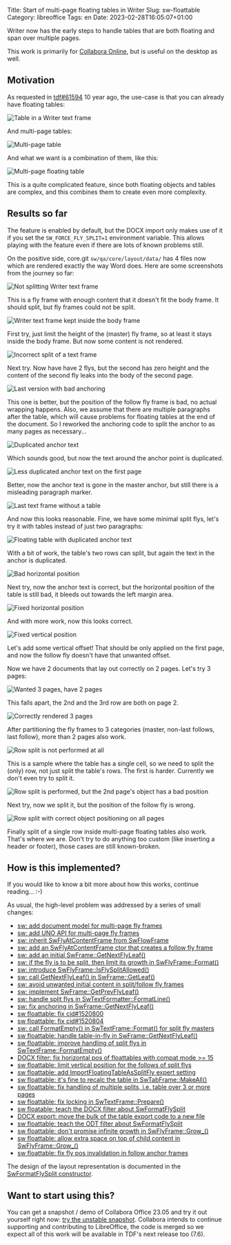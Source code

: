 Title: Start of multi-page floating tables in Writer
Slug: sw-floattable
Category: libreoffice
Tags: en
Date: 2023-02-28T16:05:07+01:00

Writer now has the early steps to handle tables that are both floating and span over multiple pages.

This work is primarily for [Collabora Online](https://www.collaboraoffice.com/), but is useful on
the desktop as well.

## Motivation

As requested in [tdf#61594](https://bugs.documentfoundation.org/show_bug.cgi?id=61594) 10 year ago,
the use-case is that you can already have floating tables:

![Table in a Writer text frame](https://share.vmiklos.hu/blog/sw-floattable/fly.png)

And multi-page tables:

![Multi-page table](https://share.vmiklos.hu/blog/sw-floattable/multi-page.png)

And what we want is a combination of them, like this:

![Multi-page floating table](https://share.vmiklos.hu/blog/sw-floattable/floattable-more-wrap.png)

This is a quite complicated feature, since both floating objects and tables are complex, and this
combines them to create even more complexity.

## Results so far

The feature is enabled by default, but the DOCX import only makes use of it if you set the
`SW_FORCE_FLY_SPLIT=1` environment variable. This allows playing with the feature even if there are
lots of known problems still.

On the positive side, core.git `sw/qa/core/layout/data/` has 4 files now which are rendered exactly
the way Word does. Here are some screenshots from the journey so far:

![Not splitting Writer text frame](https://share.vmiklos.hu/blog/sw-floattable/fly-nosplit.png)

This is a fly frame with enough content that it doesn't fit the body frame. It should split, but fly
frames could not be split.

![Writer text frame kept inside the body frame](https://share.vmiklos.hu/blog/sw-floattable/fly-split-wip.png)

First try, just limit the height of the (master) fly frame, so at least it stays inside the body
frame. But now some content is not rendered.

![Incorrect split of a text frame](https://share.vmiklos.hu/blog/sw-floattable/fly-split-2nd-buggy.png)

Next try. Now have have 2 flys, but the second has zero height and the content of the second fly
leaks into the body of the second page.

![Last version with bad anchoring](https://share.vmiklos.hu/blog/sw-floattable/fly-split-bad-anchor-poc.png)

This one is better, but the position of the follow fly frame is bad, no actual wrapping happens.
Also, we assume that there are multiple paragraphs after the table, which will cause problems for
floating tables at the end of the document. So I reworked the anchoring code to split the anchor to
as many pages as necessary...

![Duplicated anchor text](https://share.vmiklos.hu/blog/sw-floattable/fly-anchor-text-bad.png)

Which sounds good, but now the text around the anchor point is duplicated.

![Less duplicated anchor text on the first page](https://share.vmiklos.hu/blog/sw-floattable/fly-anchor-text-better.png)

Better, now the anchor text is gone in the master anchor, but still there is a misleading paragraph
marker.

![Last text frame without a table](https://share.vmiklos.hu/blog/sw-floattable/fly-anchor-text-good.png)

And now this looks reasonable. Fine, we have some minimal split flys, let's try it with tables
instead of just two paragraphs:

![Floating table with duplicated anchor text](https://share.vmiklos.hu/blog/sw-floattable/multi-page-floating-table-dupetext.png)

With a bit of work, the table's two rows can split, but again the text in the anchor is duplicated.

![Bad horizontal position](https://share.vmiklos.hu/blog/sw-floattable/floattable-bad-hori-pos.png)

Next try, now the anchor text is correct, but the horizontal position of the table is still bad, it
bleeds out towards the left margin area.

![Fixed horizontal position](https://share.vmiklos.hu/blog/sw-floattable/floattable-good-hori-pos.png)

And with more work, now this looks correct.

![Fixed vertical position](https://share.vmiklos.hu/blog/sw-floattable/floattable-good-vert-pos.png)

Let's add some vertical offset! That should be only applied on the first page, and now the follow
fly doesn't have that unwanted offset.

Now we have 2 documents that lay out correctly on 2 pages. Let's try 3 pages:

![Wanted 3 pages, have 2 pages](https://share.vmiklos.hu/blog/sw-floattable/floattable-3page-bad.png)

This falls apart, the 2nd and the 3rd row are both on page 2.

![Correctly rendered 3 pages](https://share.vmiklos.hu/blog/sw-floattable/floattable-3page-good.png)

After partitioning the fly frames to 3 categories (master, non-last follows, last follow), more
than 2 pages also work.

![Row split is not performed at all](https://share.vmiklos.hu/blog/sw-floattable/floattable-row-split-writer-bad.png)

This is a sample where the table has a single cell, so we need to split the (only) row, not just
split the table's rows. The first is harder. Currently we don't even try to split it.

![Row split is performed, but the 2nd page's object has a bad position](https://share.vmiklos.hu/blog/sw-floattable/floattable-row-split-writer-bad2.png)

Next try, now we split it, but the position of the follow fly is wrong.

![Row split with correct object positioning on all pages](https://share.vmiklos.hu/blog/sw-floattable/floattable-row-split-writer-good.png)

Finally split of a single row inside multi-page floating tables also work. That's where we are.
Don't try to do anything too custom (like inserting a header or footer), those cases are still
known-broken.

## How is this implemented?

If you would like to know a bit more about how this works, continue reading... :-)

As usual, the high-level problem was addressed by a series of small changes:

- [sw: add document model for multi-page fly frames](https://git.libreoffice.org/core/commit/0bb90afaeb193181d7b98b79e962549d8a1dd85a)
- [sw: add UNO API for multi-page fly frames ](https://git.libreoffice.org/core/commit/fd3d4d894d96f16a28d5b58c5bcf5a44fb83617f)
- [sw: inherit SwFlyAtContentFrame from SwFlowFrame](https://git.libreoffice.org/core/commit/bef6c5ca4edf55e64284d9dd264ba9a76476adab)
- [sw: add an SwFlyAtContentFrame ctor that creates a follow fly frame](https://git.libreoffice.org/core/commit/a6b64d02843d186485ff5c82106e6f9268a539c7)
- [sw: add an initial SwFrame::GetNextFlyLeaf()](https://git.libreoffice.org/core/commit/66d235012c0c02db3b25f91a0fc981c66ed7388e)
- [sw: if the fly is to be split, then limit its growth in SwFlyFrame::Format()](https://git.libreoffice.org/core/commit/ed9d987e2ad8f6af554a5fc1f858ca48c6970446)
- [sw: introduce SwFlyFrame::IsFlySplitAllowed()](https://git.libreoffice.org/core/commit/b052ec2f2fbe0f3044ba824c064a280a5ee9cd7f)
- [sw: call GetNextFlyLeaf() in SwFrame::GetLeaf()](https://git.libreoffice.org/core/commit/4c6c317e1743166ee772ab03413f0fa59c59f859)
- [sw: avoid unwanted initial content in split/follow fly frames](https://git.libreoffice.org/core/commit/8855813f8147f430348a32703b89dfb7b0793fee)
- [sw: implement SwFrame::GetPrevFlyLeaf()](https://git.libreoffice.org/core/commit/27fbab13557a75b5402c11a1697541edc124116a)
- [sw: handle split flys in SwTextFormatter::FormatLine()](https://git.libreoffice.org/core/commit/6275bd9db475cb984ac153d06ed1ddadfa2fadb7)
- [sw: fix anchoring in SwFrame::GetNextFlyLeaf()](https://git.libreoffice.org/core/commit/ddfb800e60d98340c99c8013f6df3f2060687dd0)
- [sw floattable: fix cid#1520800](https://git.libreoffice.org/core/commit/d6b9529c4f63d1dd5c57db4f4912471cce2507d9)
- [sw floattable: fix cid#1520804](https://git.libreoffice.org/core/commit/25a16e7543965565a4227506003adc916deea500)
- [sw: call FormatEmpty() in SwTextFrame::Format() for split fly masters](https://git.libreoffice.org/core/commit/00b9b33334791079c2dc26b1ed4c123450cabf7d)
- [sw floattable: handle table-in-fly in SwFrame::GetNextFlyLeaf()](https://git.libreoffice.org/core/commit/995198bfff4ae8abaf2129fe99d9f8ef899a4f25)
- [sw floattable: improve handling of split flys in SwTextFrame::FormatEmpty()](https://git.libreoffice.org/core/commit/1cf13b8b11e7c122631394e308b66b46ffaae718)
- [DOCX filter: fix horizontal pos of floattables with compat mode >= 15](https://git.libreoffice.org/core/commit/7fb8b73ad320e32af130ceddec80a9ff08407eab)
- [sw floattable: limit vertical position for the follows of split flys](https://git.libreoffice.org/core/commit/2f0b16a6a9bfff1646b14412e5918b6d483b9cdc)
- [sw floattable: add ImportFloatingTableAsSplitFly expert setting](https://git.libreoffice.org/core/commit/3282508f8deeafd50f5af45ca0adf760efb114a3)
- [sw floattable: it's fine to recalc the table in SwTabFrame::MakeAll()](https://git.libreoffice.org/core/commit/e11e1d48abedf17db40c069d9f37b4edcbcc09c4)
- [sw floattable: fix handling of multiple splits, i.e. table over 3 or more pages](https://git.libreoffice.org/core/commit/7c9acfe5baef275f07c185c6fedf8b6d62d88637)
- [sw floattable: fix locking in SwTextFrame::Prepare()](https://git.libreoffice.org/core/commit/b697ee5dc3c38806fc6f096364590e9e60256aeb)
- [sw floatable: teach the DOCX filter about SwFormatFlySplit](https://git.libreoffice.org/core/commit/e7be3b821cd42fdc9d8e51772b8202030d76497e)
- [DOCX export: move the bulk of the table export code to a new file](https://git.libreoffice.org/core/commit/3a8ecbc70320151cb7dde7d8f89dee67a7c6e3e5)
- [sw floattable: teach the ODT filter about SwFormatFlySplit](https://git.libreoffice.org/core/commit/2da16ff9f018fae68c53a801e5a234dafc2ebcec)
- [sw floattable: don't promise infinite growth in SwFlyFrame::Grow_()](https://git.libreoffice.org/core/commit/6068ae5df9da179e1d187e27117a9d761116f968)
- [sw floattable: allow extra space on top of child content in SwFlyFrame::Grow_()](https://git.libreoffice.org/core/commit/7677e16217349a0a0e94edb6a90b00089432c6ce)
- [sw floattable: fix fly pos invalidation in follow anchor frames](https://git.libreoffice.org/core/commit/f13eb476ea6620bc444d9533959fea78afe720c5)

The design of the layout representation is documented in the [SwFormatFlySplit
constructor](https://github.com/libreoffice/core/blob/d25567e7e2fb96242b9bd4aca44df6f0287c2aa3/sw/source/core/attr/formatflysplit.cxx#L27-L44).

## Want to start using this?

You can get a snapshot / demo of Collabora Office 23.05 and try it out yourself right now: [try the
unstable snapshot](https://www.collaboraoffice.com/collabora-office-latest-snapshot/).  Collabora
intends to continue supporting and contributing to LibreOffice, the code is merged so we expect all
of this work will be available in TDF's next release too (7.6).
